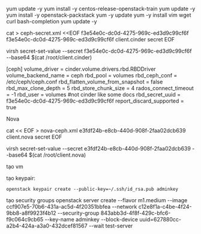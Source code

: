 yum update -y
yum install -y centos-release-openstack-train
yum update -y
yum install -y openstack-packstack
yum -y update
yum -y install vim wget curl bash-completion
yum update -y



cat > ceph-secret.xml <<EOF
<secret ephemeral='no' private='no'>
<uuid>f3e54e0c-dc0d-4275-969c-ed3d9c99cf6f
      f3e54e0c-dc0d-4275-969c-ed3d9c99cf6f</uuid>
<usage type='ceph'>
	<name>client.cinder secret</name>
</usage>
</secret>
EOF

virsh secret-set-value --secret f3e54e0c-dc0d-4275-969c-ed3d9c99cf6f --base64 $(cat /root/client.cinder)



[ceph]
volume_driver = cinder.volume.drivers.rbd.RBDDriver
volume_backend_name = ceph
rbd_pool = volumes
rbd_ceph_conf = /etc/ceph/ceph.conf
rbd_flatten_volume_from_snapshot = false
rbd_max_clone_depth = 5
rbd_store_chunk_size = 4
rados_connect_timeout = -1
rbd_user = volumes #not cinder like some docs
rbd_secret_uuid = f3e54e0c-dc0d-4275-969c-ed3d9c99cf6f
report_discard_supported = true


Nova

cat << EOF > nova-ceph.xml
<secret ephemeral="no" private="no">
<uuid>e3fdf24b-e8cb-440d-908f-2faa02dcb639</uuid>
<usage type="ceph">
<name>client.nova secret</name>
</usage>
</secret>
EOF

virsh secret-set-value --secret e3fdf24b-e8cb-440d-908f-2faa02dcb639 --base64 $(cat /root/client.nova)




tạo vm

tạo keypair:

	openstack keypair create --public-key=~/.ssh/id_rsa.pub adminkey

tạo security groups
	openstack server create --flavor m1.medium --image ccf907e5-70b6-431a-ac5d-4f20351bbfea --network c12e8f1a-c4be-4f24-9bb8-a8f9923f4b12 --security-group 843abb3d-4f8f-429c-bfc6-f9c064c9cb65 --key-name adminkey --block-device uuid=627880cc-a2b4-424a-a3a0-432dcef81567 --wait test-server
